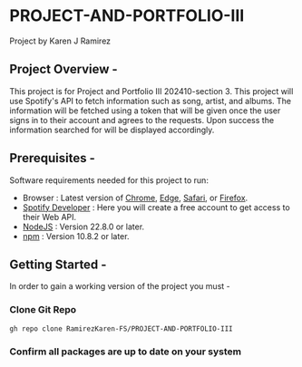 # PROJECT-AND-PORTFOLIO-III

Project by Karen J Ramirez 

## Project Overview -
This project is for Project and Portfolio III 202410-section 3. This project will use Spotify's API to fetch information such as song, artist, and albums. The information will be fetched using a token that will be given once the user signs in to their account and agrees to the requests. Upon success the information searched for will be displayed accordingly.   

## Prerequisites - 
Software requirements needed for this project to run:

- Browser : Latest version of [Chrome](https://www.google.com/chrome/?brand=ZNUK&gad_source=1&gclid=Cj0KCQjwjY64BhCaARIsAIfc7YY-1MhPktMZJwKDVWjVXiQLGtOBW7WdFkpfdeNvsIfbiWS7Zg7ogtQaAiOUEALw_wcB&gclsrc=aw.ds), [Edge](https://www.microsoft.com/en-us/edge/download?form=MA13FJ), [Safari](https://www.apple.com/safari/), or [Firefox](https://www.mozilla.org/en-US/firefox/). 
- [Spotify Developer](https://developer.spotify.com/) : Here you will create a free account to get access to their Web API.
- [NodeJS](https://nodejs.org/en) : Version 22.8.0 or later.
- [npm](https://docs.npmjs.com/cli/v8/commands/npm-version) : Version 10.8.2 or later.

## Getting Started - 
 In order to gain a working version of the project you must - 

 ### Clone Git Repo

```bash
gh repo clone RamirezKaren-FS/PROJECT-AND-PORTFOLIO-III
```
### Confirm all packages are up to date on your system

